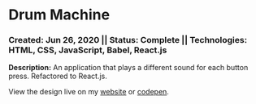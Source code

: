 # Drum Machine
### Created: Jun 26, 2020 || Status: Complete || Technologies: HTML, CSS, JavaScript, Babel, React.js

**Description:** An application that plays a different sound for each button press. Refactored to React.js.

View the design live on my [website](https://tjonesdev.github.io/drum-machine_react) or [codepen](https://codepen.io/justkeepprogramming/pen/ExPvgML).

